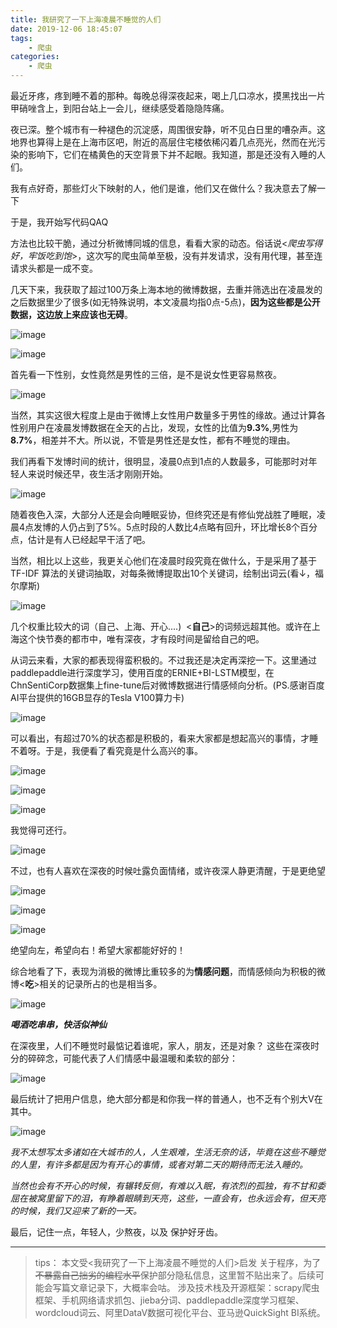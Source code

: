 ```yaml
---
title: 我研究了一下上海凌晨不睡觉的人们
date: 2019-12-06 18:45:07
tags: 
    - 爬虫
categories: 
    - 爬虫
---
```

最近牙疼，疼到睡不着的那种。每晚总得深夜起来，喝上几口凉水，摸黑找出一片甲硝唑含上，到阳台站上一会儿，继续感受着隐隐阵痛。

夜已深。整个城市有一种褪色的沉淀感，周围很安静，听不见白日里的嘈杂声。这地界也算得上是在上海市区吧，附近的高层住宅楼依稀闪着几点亮光，然而在光污染的影响下，它们在橘黄色的天空背景下并不起眼。我知道，那是还没有入睡的人们。

我有点好奇，那些灯火下映射的人，他们是谁，他们又在做什么？我决意去了解一下

于是，我开始写代码QAQ

方法也比较干脆，通过分析微博同城的信息，看看大家的动态。俗话说<*爬虫写得好，牢饭吃到饱*>，这次写的爬虫简单至极，没有并发请求，没有用代理，甚至连请求头都是一成不变。

几天下来，我获取了超过100万条上海本地的微博数据，去重并筛选出在凌晨发的之后数据里少了很多(如无特殊说明，本文凌晨均指0点-5点)，**因为这些都是公开数据，这边放上来应该也无碍**。

![image](https://blog-1252832257.cos.ap-shanghai.myqcloud.com/emx6_blog/database)

![image](https://blog-1252832257.cos.ap-shanghai.myqcloud.com/emx6_blog/origindata)

首先看一下性别，女性竟然是男性的三倍，是不是说女性更容易熬夜。

![image](https://blog-1252832257.cos.ap-shanghai.myqcloud.com/emx6_blog/gender.png)

当然，其实这很大程度上是由于微博上女性用户数量多于男性的缘故。通过计算各性别用户在凌晨发博数据在全天的占比，发现，女性的比值为**9.3%**,男性为**8.7%**，相差并不大。所以说，不管是男性还是女性，都有不睡觉的理由。

我们再看下发博时间的统计，很明显，凌晨0点到1点的人数最多，可能那时对年轻人来说时候还早，夜生活才刚刚开始。

![image](https://blog-1252832257.cos.ap-shanghai.myqcloud.com/emx6_blog/hour.png)

随着夜色入深，大部分人还是会向睡眠妥协，但终究还是有修仙党战胜了睡眠，凌晨4点发博的人仍占到了5%。5点时段的人数比4点略有回升，环比增长8个百分点，估计是有人已经起早干活了吧。

当然，相比以上这些，我更关心他们在凌晨时段究竟在做什么，于是采用了基于 TF-IDF 算法的关键词抽取，对每条微博提取出10个关键词，绘制出词云(看↓，福尔摩斯)

![image](https://blog-1252832257.cos.ap-shanghai.myqcloud.com/emx6_blog/word22.png)

几个权重比较大的词（自己、上海、开心....)  <**自己**>的词频远超其他。或许在上海这个快节奏的都市中，唯有深夜，才有段时间是留给自己的吧。

从词云来看，大家的都表现得蛮积极的。不过我还是决定再深挖一下。这里通过paddlepaddle进行深度学习，使用百度的ERNIE+BI-LSTM模型，在ChnSentiCorp数据集上fine-tune后对微博数据进行情感倾向分析。(PS.感谢百度AI平台提供的16GB显存的Tesla V100算力卡)

![image](https://blog-1252832257.cos.ap-shanghai.myqcloud.com/emx6_blog/sen.png)

可以看出，有超过70%的状态都是积极的，看来大家都是想起高兴的事情，才睡不着呀。于是，我便看了看究竟是什么高兴的事。

![image](https://blog-1252832257.cos.ap-shanghai.myqcloud.com/emx6_blog/o1.png)

![image](https://blog-1252832257.cos.ap-shanghai.myqcloud.com/emx6_blog/o3.png)

![image](https://blog-1252832257.cos.ap-shanghai.myqcloud.com/emx6_blog/o2.png)

我觉得可还行。

![image](https://blog-1252832257.cos.ap-shanghai.myqcloud.com/emx6_blog/smile2.jpg)

不过，也有人喜欢在深夜的时候吐露负面情绪，或许夜深人静更清醒，于是更绝望

![image](https://blog-1252832257.cos.ap-shanghai.myqcloud.com/emx6_blog/n1)

![image](https://blog-1252832257.cos.ap-shanghai.myqcloud.com/emx6_blog/n3)

![image](https://blog-1252832257.cos.ap-shanghai.myqcloud.com/emx6_blog/n2)

绝望向左，希望向右！希望大家都能好好的！

综合地看了下，表现为消极的微博比重较多的为**情感问题**，而情感倾向为积极的微博<**吃**>相关的记录所占的也是相当多。

![image](https://blog-1252832257.cos.ap-shanghai.myqcloud.com/emx6_blog/eat)

***喝酒吃串串，快活似神仙***

在深夜里，人们不睡觉时最惦记着谁呢，家人，朋友，还是对象？ 这些在深夜时分的碎碎念，可能代表了人们情感中最温暖和柔软的部分：

![image](https://blog-1252832257.cos.ap-shanghai.myqcloud.com/emx6_blog/mom)

最后统计了把用户信息，绝大部分都是和你我一样的普通人，也不乏有个别大V在其中。

![image](https://blog-1252832257.cos.ap-shanghai.myqcloud.com/emx6_blog/data)

*我不太想写太多诸如在大城市的人，人生艰难，生活无奈的话，毕竟在这些不睡觉的人里，有许多都是因为有开心的事情，或者对第二天的期待而无法入睡的。*

*当然也会有不开心的时候，有辗转反侧，有难以入眠，有浓烈的孤独，有不甘和委屈在被窝里留下的泪，有睁着眼睛到天亮，这些，一直会有，也永远会有，但天亮的时候，我们又迎来了新的一天。*

最后，记住一点，年轻人，少熬夜，以及 保护好牙齿。

* * *

> tips：
> 本文受<我研究了一下上海凌晨不睡觉的人们>启发
> 关于程序，为了~~不暴露自己拙劣的编程水平~~保护部分隐私信息，这里暂不贴出来了。后续可能会写篇文章记录下，大概率会咕。
> 涉及技术栈及开源框架：scrapy爬虫框架、手机网络请求抓包、jieba分词、paddlepaddle深度学习框架、wordcloud词云、阿里DataV数据可视化平台、亚马逊QuickSight BI系统。

